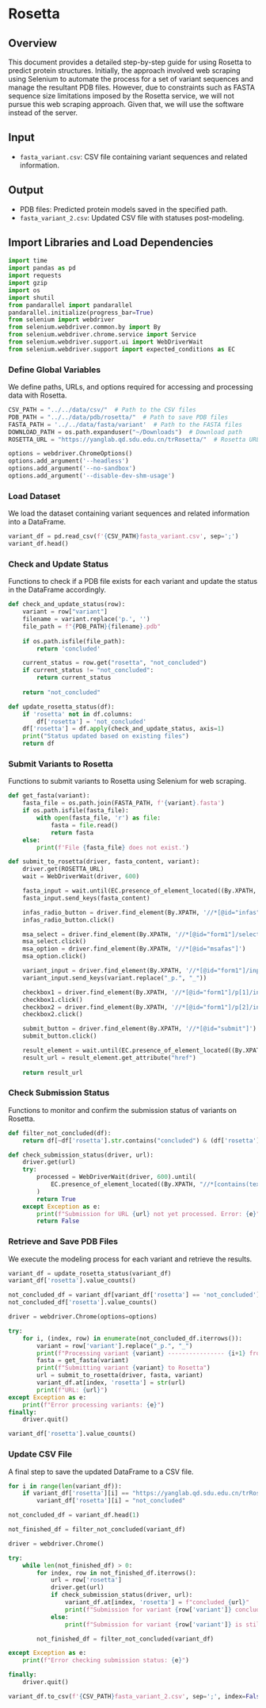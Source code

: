 <!-- ---
layout: default
title: Rosetta
parent: Model Index
nav_order: 19
--- -->
# Rosetta

## Overview

This document provides a detailed step-by-step guide for using Rosetta to predict protein structures. Initially, the approach involved web scraping using Selenium to automate the process for a set of variant sequences and manage the resultant PDB files. However, due to constraints such as FASTA sequence size limitations imposed by the Rosetta service, we will not pursue this web scraping approach. Given that, we will use the software instead of the server.

## Input

- `fasta_variant.csv`: CSV file containing variant sequences and related information.

## Output

- PDB files: Predicted protein models saved in the specified path.
- `fasta_variant_2.csv`: Updated CSV file with statuses post-modeling.

## Import Libraries and Load Dependencies

```python
import time
import pandas as pd
import requests
import gzip
import os
import shutil
from pandarallel import pandarallel
pandarallel.initialize(progress_bar=True)
from selenium import webdriver
from selenium.webdriver.common.by import By
from selenium.webdriver.chrome.service import Service
from selenium.webdriver.support.ui import WebDriverWait
from selenium.webdriver.support import expected_conditions as EC
```

### Define Global Variables

We define paths, URLs, and options required for accessing and processing data with Rosetta.

```python
CSV_PATH = "../../data/csv/"  # Path to the CSV files
PDB_PATH = "../../data/pdb/rosetta/"  # Path to save PDB files
FASTA_PATH = '../../data/fasta/variant'  # Path to the FASTA files
DOWNLOAD_PATH = os.path.expanduser("~/Downloads")  # Download path
ROSETTA_URL = "https://yanglab.qd.sdu.edu.cn/trRosetta/"  # Rosetta URL

options = webdriver.ChromeOptions()
options.add_argument('--headless')
options.add_argument('--no-sandbox')
options.add_argument('--disable-dev-shm-usage')
```

### Load Dataset

We load the dataset containing variant sequences and related information into a DataFrame.

```python
variant_df = pd.read_csv(f'{CSV_PATH}fasta_variant.csv', sep=';')
variant_df.head()
```

### Check and Update Status

Functions to check if a PDB file exists for each variant and update the status in the DataFrame accordingly.

```python
def check_and_update_status(row):
    variant = row["variant"]
    filename = variant.replace('p.', '')
    file_path = f"{PDB_PATH}{filename}.pdb"
    
    if os.path.isfile(file_path):
        return 'concluded'

    current_status = row.get("rosetta", "not_concluded")
    if current_status != "not_concluded":
        return current_status
    
    return "not_concluded"

def update_rosetta_status(df):
    if 'rosetta' not in df.columns:
        df['rosetta'] = 'not_concluded'
    df['rosetta'] = df.apply(check_and_update_status, axis=1)
    print("Status updated based on existing files")
    return df
```

### Submit Variants to Rosetta

Functions to submit variants to Rosetta using Selenium for web scraping.

```python
def get_fasta(variant):
    fasta_file = os.path.join(FASTA_PATH, f'{variant}.fasta')
    if os.path.isfile(fasta_file):
        with open(fasta_file, 'r') as file:
            fasta = file.read()
            return fasta
    else:
        print(f'File {fasta_file} does not exist.')

def submit_to_rosetta(driver, fasta_content, variant):
    driver.get(ROSETTA_URL)
    wait = WebDriverWait(driver, 600)

    fasta_input = wait.until(EC.presence_of_element_located((By.XPATH, '//*[@id="PDB"]')))
    fasta_input.send_keys(fasta_content)

    infas_radio_button = driver.find_element(By.XPATH, '//*[@id="infas"]')
    infas_radio_button.click()

    msa_select = driver.find_element(By.XPATH, '//*[@id="form1"]/select')
    msa_select.click()
    msa_option = driver.find_element(By.XPATH, '//*[@id="msafas"]')
    msa_option.click()

    variant_input = driver.find_element(By.XPATH, '//*[@id="form1"]/input[3]')
    variant_input.send_keys(variant.replace("_p.", "_"))

    checkbox1 = driver.find_element(By.XPATH, '//*[@id="form1"]/p[1]/input')
    checkbox1.click()
    checkbox2 = driver.find_element(By.XPATH, '//*[@id="form1"]/p[2]/input')
    checkbox2.click()

    submit_button = driver.find_element(By.XPATH, '//*[@id="submit"]')
    submit_button.click()

    result_element = wait.until(EC.presence_of_element_located((By.XPATH, "//*[contains(text(), 'The job has been submitted successfully')]")))
    result_url = result_element.get_attribute("href")
    
    return result_url
```

### Check Submission Status

Functions to monitor and confirm the submission status of variants on Rosetta.

```python
def filter_not_concluded(df):
    return df[~df['rosetta'].str.contains("concluded") & (df['rosetta'] != "not_concluded")]

def check_submission_status(driver, url):
    driver.get(url)
    try:
        processed = WebDriverWait(driver, 600).until(
            EC.presence_of_element_located((By.XPATH, "//*[contains(text(),'Processing complete')]"))
        )
        return True
    except Exception as e:
        print(f"Submission for URL {url} not yet processed. Error: {e}")
        return False
```

### Retrieve and Save PDB Files

We execute the modeling process for each variant and retrieve the results.

```python
variant_df = update_rosetta_status(variant_df)
variant_df['rosetta'].value_counts()

not_concluded_df = variant_df[variant_df['rosetta'] == 'not_concluded']
not_concluded_df['rosetta'].value_counts()

driver = webdriver.Chrome(options=options)

try:
    for i, (index, row) in enumerate(not_concluded_df.iterrows()):
        variant = row['variant'].replace("_p.", "_")
        print(f"Processing variant {variant} ---------------- {i+1} from {len(not_concluded_df)} not concluded")
        fasta = get_fasta(variant)
        print(f"Submitting variant {variant} to Rosetta")
        url = submit_to_rosetta(driver, fasta, variant)
        variant_df.at[index, 'rosetta'] = str(url)
        print(f"URL: {url}")
except Exception as e:
    print(f"Error processing variants: {e}")
finally:
    driver.quit()

variant_df['rosetta'].value_counts()
```

### Update CSV File

A final step to save the updated DataFrame to a CSV file.

```python
for i in range(len(variant_df)):
    if variant_df['rosetta'][i] == "https://yanglab.qd.sdu.edu.cn/trRosetta":
        variant_df['rosetta'][i] = "not_concluded"

not_concluded_df = variant_df.head(1)

not_finished_df = filter_not_concluded(variant_df)

driver = webdriver.Chrome()

try:
    while len(not_finished_df) > 0:
        for index, row in not_finished_df.iterrows():
            url = row['rosetta']
            driver.get(url)
            if check_submission_status(driver, url):
                variant_df.at[index, 'rosetta'] = f"concluded_{url}"
                print(f"Submission for variant {row['variant']} concluded at {url}")
            else:
                print(f"Submission for variant {row['variant']} is still being processed")

        not_finished_df = filter_not_concluded(variant_df)

except Exception as e:
    print(f"Error checking submission status: {e}")

finally:
    driver.quit()

variant_df.to_csv(f'{CSV_PATH}fasta_variant_2.csv', sep=';', index=False)
```